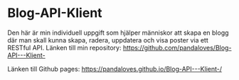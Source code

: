 # Blog-API-Klient
Den här är min individuell uppgift som hjälper människor att skapa en blogg där man skall kunna skapa, radera, uppdatera och
visa poster via ett RESTful API.
Länken till min repository:
https://github.com/pandaloves/Blog-API---Klient-

Länken till Github pages:
https://pandaloves.github.io/Blog-API---Klient-/
